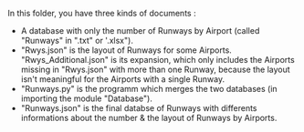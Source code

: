 In this folder, you have three kinds of documents :
- A database with only the number of Runways by Airport (called "Runways" in ".txt" or '.xlsx").
- "Rwys.json" is the layout of Runways for some Airports. "Rwys_Additional.json" is its expansion, which only includes the Airports missing in "Rwys.json" with more than one Runway, because the layout isn't meaningful for the Airports with a single Runway.
- "Runways.py" is the programm which merges the two databases (in importing the module "Database").
- "Runways.json" is the final databse of Runways with differents informations about the number & the layout of Runways by Airports.

